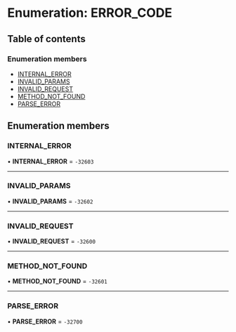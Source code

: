 # Enumeration: ERROR\_CODE

## Table of contents

### Enumeration members

- [INTERNAL\_ERROR](ERROR_CODE.md#internal_error)
- [INVALID\_PARAMS](ERROR_CODE.md#invalid_params)
- [INVALID\_REQUEST](ERROR_CODE.md#invalid_request)
- [METHOD\_NOT\_FOUND](ERROR_CODE.md#method_not_found)
- [PARSE\_ERROR](ERROR_CODE.md#parse_error)

## Enumeration members

### INTERNAL\_ERROR

• **INTERNAL\_ERROR** = `-32603`

___

### INVALID\_PARAMS

• **INVALID\_PARAMS** = `-32602`

___

### INVALID\_REQUEST

• **INVALID\_REQUEST** = `-32600`

___

### METHOD\_NOT\_FOUND

• **METHOD\_NOT\_FOUND** = `-32601`

___

### PARSE\_ERROR

• **PARSE\_ERROR** = `-32700`
